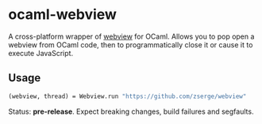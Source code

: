 # ocaml-webview

A cross-platform wrapper of [webview](https://github.com/zserge/webview) for OCaml.
Allows you to pop open a webview from OCaml code, then to programmatically close it
or cause it to execute JavaScript.

## Usage

```ocaml
(webview, thread) = Webview.run "https://github.com/zserge/webview"
```

Status: **pre-release**. Expect breaking changes, build failures and segfaults.
